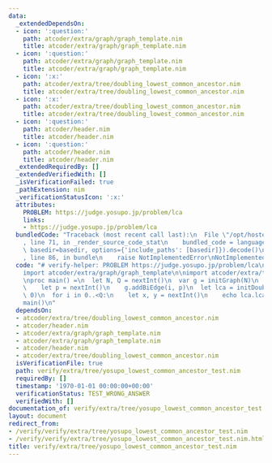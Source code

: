 ```yaml
---
data:
  _extendedDependsOn:
  - icon: ':question:'
    path: atcoder/extra/graph/graph_template.nim
    title: atcoder/extra/graph/graph_template.nim
  - icon: ':question:'
    path: atcoder/extra/graph/graph_template.nim
    title: atcoder/extra/graph/graph_template.nim
  - icon: ':x:'
    path: atcoder/extra/tree/doubling_lowest_common_ancestor.nim
    title: atcoder/extra/tree/doubling_lowest_common_ancestor.nim
  - icon: ':x:'
    path: atcoder/extra/tree/doubling_lowest_common_ancestor.nim
    title: atcoder/extra/tree/doubling_lowest_common_ancestor.nim
  - icon: ':question:'
    path: atcoder/header.nim
    title: atcoder/header.nim
  - icon: ':question:'
    path: atcoder/header.nim
    title: atcoder/header.nim
  _extendedRequiredBy: []
  _extendedVerifiedWith: []
  _isVerificationFailed: true
  _pathExtension: nim
  _verificationStatusIcon: ':x:'
  attributes:
    PROBLEM: https://judge.yosupo.jp/problem/lca
    links:
    - https://judge.yosupo.jp/problem/lca
  bundledCode: "Traceback (most recent call last):\n  File \"/opt/hostedtoolcache/Python/3.9.6/x64/lib/python3.9/site-packages/onlinejudge_verify/documentation/build.py\"\
    , line 71, in _render_source_code_stat\n    bundled_code = language.bundle(stat.path,\
    \ basedir=basedir, options={'include_paths': [basedir]}).decode()\n  File \"/opt/hostedtoolcache/Python/3.9.6/x64/lib/python3.9/site-packages/onlinejudge_verify/languages/nim.py\"\
    , line 86, in bundle\n    raise NotImplementedError\nNotImplementedError\n"
  code: "# verify-helper: PROBLEM https://judge.yosupo.jp/problem/lca\n\ninclude atcoder/header\n\
    import atcoder/extra/graph/graph_template\n\nimport atcoder/extra/tree/doubling_lowest_common_ancestor\n\
    \nproc main() =\n  let N, Q = nextInt()\n  var g = initGraph(N)\n  for i in 1..<N:\n\
    \    let p = nextInt()\n    g.addBiEdge(i, p)\n  let lca = initDoublingLowestCommonAncestor(g,\
    \ 0)\n  for i in 0..<Q:\n    let x, y = nextInt()\n    echo lca.lca(x, y)\n\n\
    main()\n"
  dependsOn:
  - atcoder/extra/tree/doubling_lowest_common_ancestor.nim
  - atcoder/header.nim
  - atcoder/extra/graph/graph_template.nim
  - atcoder/extra/graph/graph_template.nim
  - atcoder/header.nim
  - atcoder/extra/tree/doubling_lowest_common_ancestor.nim
  isVerificationFile: true
  path: verify/extra/tree/yosupo_lowest_common_ancestor_test.nim
  requiredBy: []
  timestamp: '1970-01-01 00:00:00+00:00'
  verificationStatus: TEST_WRONG_ANSWER
  verifiedWith: []
documentation_of: verify/extra/tree/yosupo_lowest_common_ancestor_test.nim
layout: document
redirect_from:
- /verify/verify/extra/tree/yosupo_lowest_common_ancestor_test.nim
- /verify/verify/extra/tree/yosupo_lowest_common_ancestor_test.nim.html
title: verify/extra/tree/yosupo_lowest_common_ancestor_test.nim
---
```

